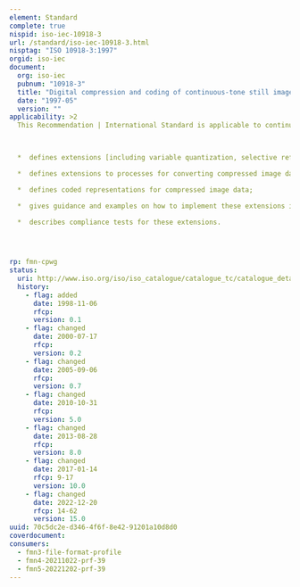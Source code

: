 ```yaml
---
element: Standard
complete: true
nispid: iso-iec-10918-3
url: /standard/iso-iec-10918-3.html
nisptag: "ISO 10918-3:1997"
orgid: iso-iec
document:
  org: iso-iec
  pubnum: "10918-3"
  title: "Digital compression and coding of continuous-tone still images: Extensions"
  date: "1997-05"
  version: ""
applicability: >2
  This Recommendation | International Standard is applicable to continuous-tone grayscale or colour digital still image data. It is applicable to a wide range of applications which require use of compressed images.  This Recommendation | International Standard 

    

  *  defines extensions [including variable quantization, selective refinement, tiling, and a Still Picture Interchange File Format (SPIFF)] to processes for converting Source image data to compressed image data;

  *  defines extensions to processes for converting compressed image data to reconstructed image data;

  *  defines coded representations for compressed image data;

  *  gives guidance and examples on how to implement these extensions in practice;

  *  describes compliance tests for these extensions.



  
rp: fmn-cpwg
status:
  uri: http://www.iso.org/iso/iso_catalogue/catalogue_tc/catalogue_detail.htm?csnumber=25037
  history: 
    - flag: added
      date: 1998-11-06
      rfcp: 
      version: 0.1
    - flag: changed
      date: 2000-07-17
      rfcp: 
      version: 0.2
    - flag: changed
      date: 2005-09-06
      rfcp: 
      version: 0.7
    - flag: changed
      date: 2010-10-31
      rfcp: 
      version: 5.0
    - flag: changed
      date: 2013-08-28
      rfcp: 
      version: 8.0
    - flag: changed
      date: 2017-01-14
      rfcp: 9-17
      version: 10.0
    - flag: changed
      date: 2022-12-20
      rfcp: 14-62
      version: 15.0
uuid: 70c5dc2e-d346-4f6f-8e42-91201a10d8d0
coverdocument:
consumers:
  - fmn3-file-format-profile
  - fmn4-20211022-prf-39
  - fmn5-20221202-prf-39
---
```

